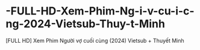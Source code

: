 # -FULL-HD-Xem-Phim-Ng-i-v-cu-i-c-ng-2024-Vietsub-Thuy-t-Minh
[FULL HD] Xem Phim Người vợ cuối cùng (2024) Vietsub + Thuyết Minh
